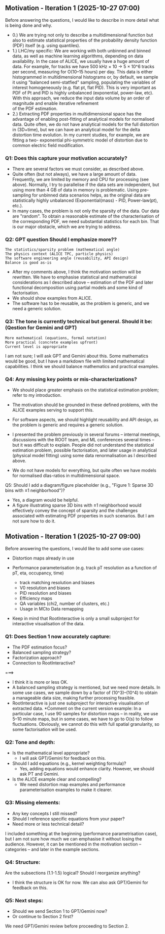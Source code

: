 


## Motivation - Iteration 1 (2025-10-27 07:00)

Before answering the questions, I would like to describe in more detail what is being done and why.

* 0.) We are trying not only to describe a multidimensional function but also to estimate statistical 
   properties of the probability density function (PDF) itself (e.g. using quantiles).
* 1.) LHC/my specific: We are working with both unbinned and binned data, as well as machine learning 
   algorithms, depending on data availability. In the case of ALICE, we usually have a huge amount of data. 
 For example, for tracks we have 500 kHz × 10 → 5 × 10^6 tracks per second, measuring for O(10–15 hours) per 
 day. This data is either histogrammed in multidimensional histograms or, by default, we sample it using 
  "balanced semi-statfied" sampling, populating the variables of interest homogeneously (e.g. flat pt, flat PID).
   This is very important as PDF of Pt and PID is highly unbalanced (exponential, power-law, etc).
   With this approach, we reduce the input data volume by an order of magnitude and enable iterative refinement  
  of the PDF estimation.
* 2.) Extracting PDF properties in multidimensional space has the advantage of enabling post-fitting of 
  analytical models for normalised data. Quite often, we do not have analytical models for the full distortion 
  in (3D+time), but we can have an analytical model for the delta distortion time evolution. 
  In my current studies, for example, we are fitting a two- exponential phi-symmetric model of distortion 
  due to common electric field modification.


### Q1: Does this capture your motivation accurately?

- There are several factors we must consider, as described above.
- Quite often (but not always), we have a large amount of data. Frequently, we are limited by memory and 
  CPU for processing (see above). Normally, I try to parallelise if the data sets are independent, 
  but using more than 4 GB of data in memory is problematic. Using pre-sampling for unbinned data scenarios 
 helps, as the original data are statistically highly unbalanced (Exponential(mass) - PID, Power-law(pt), etc.).
- In many cases, the problem is not only the sparsity of the data. Our data are "random". 
 To obtain a reasonable estimate of the characterisation of the corresponding PDF, we need substantial 
 statistics for each bin. That is our major obstacle, which we are trying to address.

### Q2: GPT question Should I emphasize more??
  
    The statistics/sparsity problem (mathematical angle)
    The physics context (ALICE TPC, particle physics)
    The software engineering angle (reusability, API design)
    Balance is good as-is
* After my comments above, I think the motivation section will be rewritten. We have to emphasise 
  statistical and mathematical considerations as I described above – estimation of the PDF and later 
  functional decomposition using partial models and some kind of factorisation.
* We should show examples from ALICE.
* The software has to be reusable, as the problem is generic, and we need a generic solution.


### Q3: The tone is currently technical but general. Should it be: (Qestion for Gemini and GPT)

    More mathematical (equations, formal notation)
    More practical (concrete examples upfront)
    Current level is appropriate

I am not sure; I will ask GPT and Gemini about this. Some mathematics would be good, but I have a markdown file with limited mathematical capabilities.
I think we should balance mathematics and practical examples.


### Q4: Any missing key points or mis-characterizations?

* We should place greater emphasis on the statistical estimation problem; refer to my introduction.

* The motivation should be grounded in these defined problems, with the ALICE examples serving to support this.

* For software aspects, we should highlight reusability and API design, as the problem is generic and requires a 
  generic solution.

* I presented the problem previously in several forums – internal meetings, discussions with the ROOT team, and ML 
  conferences several times – but it was difficult to explain. People did not understand the statistical estimation 
  problem, possible factorisation, and later usage in analytical (physical model fitting) using some data 
  renormalisation as I described above.

* We do not have models for everything, but quite often we have models for normalised dlas-ratios in multidimensional space.


Q5: Should I add a diagram/figure placeholder (e.g., "Figure 1: Sparse 3D bins with ±1 neighborhood")?
- Yes, a diagram would be helpful. 
- A figure illustrating sparse 3D bins with ±1 neighborhood would effectively convey the concept 
 of sparsity and the challenges associated with estimating PDF properties in such scenarios. But I am not sure how to do it. 


## Motivation - Iteration 1 (2025-10-27 09:00)

Before answering the questions, I would like to add some use cases:
* Distortion maps already in use
* Performance parameterisation (e.g. track pT resolution as a function of pT, eta, occupancy, time)
    * track matching resolution and biases
    * V0 resolution and biases
    * PID resolution and biases
    * Efficiency maps
    * QA variables (chi2, number of clusters, etc.)
    * Usage in MCto Data remapping
  
* Keep in mind that RootInteractive is only a small subproject for interactive visualisation of the data.  

### Q1: Does Section 1 now accurately capture:
* The PDF estimation focus?
* Balanced sampling strategy?
* Factorization approach?
* Connection to RootInteractive?

===> 

* I think it is more or less OK.
* A balanced sampling strategy is mentioned, but we need more details. In some use cases, we sample down by a factor 
of \(10^3\)–\(10^4\) to obtain a manageable data size, making further processing feasible.
* RootInteractive is just one subproject for interactive visualisation of extracted data.
*Comment on the current version example: In a particular case, I use 90 samples for distortion maps – in reality, 
we use 5–10 minute maps, but in some cases, we have to go to O(s) to follow fluctuations. Obviously, we cannot do 
this with full spatial granularity, so some factorisation will be used.

### Q2: Tone and depth:

* Is the mathematical level appropriate?
  * I will ask GPT/Gemini for feedback on this.
* Should I add equations (e.g., kernel weighting formula)?
    * Yes, adding equations would enhance clarity. However, we should ask PT and Gemini.
* Is the ALICE example clear and compelling?
    * We need distortion map examples and performance parameterisation examples to make it clearer.

### Q3: Missing elements:

* Any key concepts I still missed?
* Should I reference specific equations from your paper?
* Need more or less technical detail?



I included something at the beginning (performance parametrisation case), but I am not sure how much we 
can emphasise it without losing the audience. However, it can be mentioned in the motivation section – 
categories – and later in the example sections.

### Q4: Structure:

Are the subsections (1.1-1.5) logical?
Should I reorganize anything?
* I think the structure is OK for now. We can also ask GPT/Gemini for feedback on this.

### Q5: Next steps:

* Should we send Section 1 to GPT/Gemini now?
* Or continue to Section 2 first?

We need GPT/Gemini review before proceeding to Section 2.